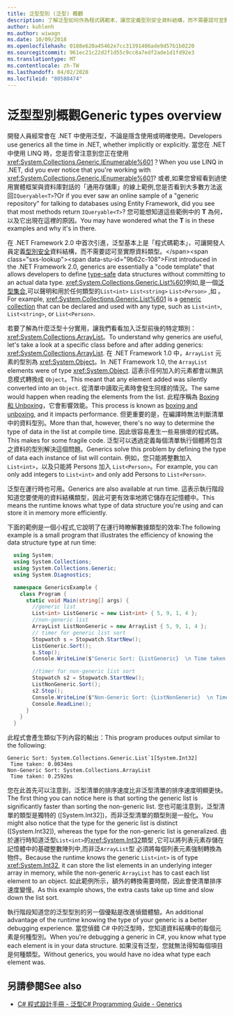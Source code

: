 ```yaml
---
title: 泛型型別 (泛型) 概觀
description: 了解泛型如何作為程式碼範本，讓您定義型別安全資料結構，而不需要認可至實際資料類型。
author: kuhlenh
ms.author: wiwagn
ms.date: 10/09/2018
ms.openlocfilehash: 0188e620a45462e7cc31391406ade9d57b1b0220
ms.sourcegitcommit: 961ec21c22d2f1d55c9cc8a7edf2ade1d1fd92e3
ms.translationtype: MT
ms.contentlocale: zh-TW
ms.lasthandoff: 04/02/2020
ms.locfileid: "80588474"
---
```

# <a name="generic-types-overview"></a><span data-ttu-id="9b62c-103">泛型型別概觀</span><span class="sxs-lookup"><span data-stu-id="9b62c-103">Generic types overview</span></span>

<span data-ttu-id="9b62c-104">開發人員經常會在 .NET 中使用泛型，不論是隱含使用或明確使用。</span><span class="sxs-lookup"><span data-stu-id="9b62c-104">Developers use generics all the time in .NET, whether implicitly or explicitly.</span></span> <span data-ttu-id="9b62c-105">當您在 .NET 中使用 LINQ 時，您是否曾注意到您正在使用 <xref:System.Collections.Generic.IEnumerable%601>？</span><span class="sxs-lookup"><span data-stu-id="9b62c-105">When you use LINQ in .NET, did you ever notice that you're working with <xref:System.Collections.Generic.IEnumerable%601>?</span></span> <span data-ttu-id="9b62c-106">或者,如果您曾經看到過使用實體框架與資料庫對話的「通用存儲庫」的線上範例,您是否看到大多數方法返回`IQueryable<T>`?</span><span class="sxs-lookup"><span data-stu-id="9b62c-106">Or if you ever saw an online sample of a "generic repository" for talking to databases using Entity Framework, did you see that most methods return `IQueryable<T>`?</span></span> <span data-ttu-id="9b62c-107">您可能想知道這些範例中的 **T** 為何，以及它出現在這裡的原因。</span><span class="sxs-lookup"><span data-stu-id="9b62c-107">You may have wondered what the **T** is in these examples and why it's in there.</span></span>

<span data-ttu-id="9b62c-108">在 .NET Framework 2.0 中首次引進，泛型基本上是「程式碼範本」，可讓開發人員定義[型別安全](https://docs.microsoft.com/previous-versions/dotnet/netframework-4.0/hbzz1a9a(v=vs.100))資料結構，而不需要認可至實際資料類型。</span><span class="sxs-lookup"><span data-stu-id="9b62c-108">First introduced in the .NET Framework 2.0, generics are essentially a "code template" that allows developers to define [type-safe](https://docs.microsoft.com/previous-versions/dotnet/netframework-4.0/hbzz1a9a(v=vs.100)) data structures without committing to an actual data type.</span></span> <span data-ttu-id="9b62c-109"><xref:System.Collections.Generic.List%601>例如,是一個[泛型集合](xref:System.Collections.Generic),可以聲明和用於任何類型的`List<int>` `List<string>` `List<Person>` ,如 。</span><span class="sxs-lookup"><span data-stu-id="9b62c-109">For example, <xref:System.Collections.Generic.List%601> is a [generic collection](xref:System.Collections.Generic) that can be declared and used with any type, such as `List<int>`, `List<string>`, or `List<Person>`.</span></span>

<span data-ttu-id="9b62c-110">若要了解為什麼泛型十分實用，讓我們看看加入泛型前後的特定類別：<xref:System.Collections.ArrayList>。</span><span class="sxs-lookup"><span data-stu-id="9b62c-110">To understand why generics are useful, let's take a look at a specific class before and after adding generics: <xref:System.Collections.ArrayList>.</span></span> <span data-ttu-id="9b62c-111">在 .NET Framework 1.0 中，`ArrayList` 元素的型別為 <xref:System.Object>。</span><span class="sxs-lookup"><span data-stu-id="9b62c-111">In .NET Framework 1.0, the `ArrayList` elements were of type <xref:System.Object>.</span></span> <span data-ttu-id="9b62c-112">這表示任何加入的元素都會以無訊息模式轉換成 `Object`。</span><span class="sxs-lookup"><span data-stu-id="9b62c-112">This meant that any element added was silently converted into an `Object`.</span></span> <span data-ttu-id="9b62c-113">從清單中讀取元素時會發生同樣的情況。</span><span class="sxs-lookup"><span data-stu-id="9b62c-113">The same would happen when reading the elements from the list.</span></span> <span data-ttu-id="9b62c-114">此程序稱為 [Boxing 和 Unboxing](../csharp/programming-guide/types/boxing-and-unboxing.md)，它會影響效能。</span><span class="sxs-lookup"><span data-stu-id="9b62c-114">This process is known as [boxing and unboxing](../csharp/programming-guide/types/boxing-and-unboxing.md), and it impacts performance.</span></span> <span data-ttu-id="9b62c-115">但更重要的是，在編譯時無法判斷清單中的資料型別。</span><span class="sxs-lookup"><span data-stu-id="9b62c-115">More than that, however, there's no way to determine the type of data in the list at compile time.</span></span> <span data-ttu-id="9b62c-116">因此很容易產生一些易損壞的程式碼。</span><span class="sxs-lookup"><span data-stu-id="9b62c-116">This makes for some fragile code.</span></span> <span data-ttu-id="9b62c-117">泛型可以透過定義每個清單執行個體將包含之資料的型別解決這個問題。</span><span class="sxs-lookup"><span data-stu-id="9b62c-117">Generics solve this problem by defining the type of data each instance of list will contain.</span></span> <span data-ttu-id="9b62c-118">例如，您只能將整數加入 `List<int>`，以及只能將 Persons 加入 `List<Person>`。</span><span class="sxs-lookup"><span data-stu-id="9b62c-118">For example, you can only add integers to `List<int>` and only add Persons to `List<Person>`.</span></span>

<span data-ttu-id="9b62c-119">泛型在運行時也可用。</span><span class="sxs-lookup"><span data-stu-id="9b62c-119">Generics are also available at run time.</span></span> <span data-ttu-id="9b62c-120">這表示執行階段知道您要使用的資料結構類型，因此可更有效率地將它儲存在記憶體中。</span><span class="sxs-lookup"><span data-stu-id="9b62c-120">This means the runtime knows what type of data structure you're using and can store it in memory more efficiently.</span></span>

<span data-ttu-id="9b62c-121">下面的範例是一個小程式,它說明了在運行時瞭解數據類型的效率:</span><span class="sxs-lookup"><span data-stu-id="9b62c-121">The following example is a small program that illustrates the efficiency of knowing the data structure type at run time:</span></span>

```csharp
  using System;
  using System.Collections;
  using System.Collections.Generic;
  using System.Diagnostics;

  namespace GenericsExample {
    class Program {
      static void Main(string[] args) {
        //generic list
        List<int> ListGeneric = new List<int> { 5, 9, 1, 4 };
        //non-generic list
        ArrayList ListNonGeneric = new ArrayList { 5, 9, 1, 4 };
        // timer for generic list sort
        Stopwatch s = Stopwatch.StartNew();
        ListGeneric.Sort();
        s.Stop();
        Console.WriteLine($"Generic Sort: {ListGeneric}  \n Time taken: {s.Elapsed.TotalMilliseconds}ms");

        //timer for non-generic list sort
        Stopwatch s2 = Stopwatch.StartNew();
        ListNonGeneric.Sort();
        s2.Stop();
        Console.WriteLine($"Non-Generic Sort: {ListNonGeneric}  \n Time taken: {s2.Elapsed.TotalMilliseconds}ms");
        Console.ReadLine();
      }
    }
  }
```

<span data-ttu-id="9b62c-122">此程式會產生類似下列內容的輸出：</span><span class="sxs-lookup"><span data-stu-id="9b62c-122">This program produces output similar to the following:</span></span>

```console
Generic Sort: System.Collections.Generic.List`1[System.Int32]
 Time taken: 0.0034ms
Non-Generic Sort: System.Collections.ArrayList
 Time taken: 0.2592ms
```

<span data-ttu-id="9b62c-123">您在此首先可以注意到，泛型清單的排序速度比非泛型清單的排序速度明顯更快。</span><span class="sxs-lookup"><span data-stu-id="9b62c-123">The first thing you can notice here is that sorting the generic list is significantly faster than sorting the non-generic list.</span></span> <span data-ttu-id="9b62c-124">您也可能注意到，泛型清單的類型是獨特的 ([System.Int32])，而非泛型清單的類型則是一般化。</span><span class="sxs-lookup"><span data-stu-id="9b62c-124">You might also notice that the type for the generic list is distinct ([System.Int32]), whereas the type for the non-generic list is generalized.</span></span> <span data-ttu-id="9b62c-125">由於運行時知道泛型`List<int>`的<xref:System.Int32>類型 ,它可以將列表元素存儲在記憶體中的基礎整數陣列中,而非泛`ArrayList`型 必須將每個列表元素強制轉換為物件。</span><span class="sxs-lookup"><span data-stu-id="9b62c-125">Because the runtime knows the generic `List<int>` is of type <xref:System.Int32>, it can store the list elements in an underlying integer array in memory, while the non-generic `ArrayList` has to cast each list element to an object.</span></span> <span data-ttu-id="9b62c-126">如此範例所示，額外的轉換需要時間，因此會使清單排序速度變慢。</span><span class="sxs-lookup"><span data-stu-id="9b62c-126">As this example shows, the extra casts take up time and slow down the list sort.</span></span>

<span data-ttu-id="9b62c-127">執行階段知道您的泛型型別的另一個優點是改進偵錯體驗。</span><span class="sxs-lookup"><span data-stu-id="9b62c-127">An additional advantage of the runtime knowing the type of your generic is a better debugging experience.</span></span> <span data-ttu-id="9b62c-128">當您偵錯 C# 中的泛型時，您知道資料結構中的每個元素是何種型別。</span><span class="sxs-lookup"><span data-stu-id="9b62c-128">When you're debugging a generic in C#, you know what type each element is in your data structure.</span></span> <span data-ttu-id="9b62c-129">如果沒有泛型，您就無法得知每個項目是何種類型。</span><span class="sxs-lookup"><span data-stu-id="9b62c-129">Without generics, you would have no idea what type each element was.</span></span>

## <a name="see-also"></a><span data-ttu-id="9b62c-130">另請參閱</span><span class="sxs-lookup"><span data-stu-id="9b62c-130">See also</span></span>

- [<span data-ttu-id="9b62c-131">C# 程式設計手冊 - 泛型</span><span class="sxs-lookup"><span data-stu-id="9b62c-131">C# Programming Guide - Generics</span></span>](../../docs/csharp/programming-guide/generics/index.md)
